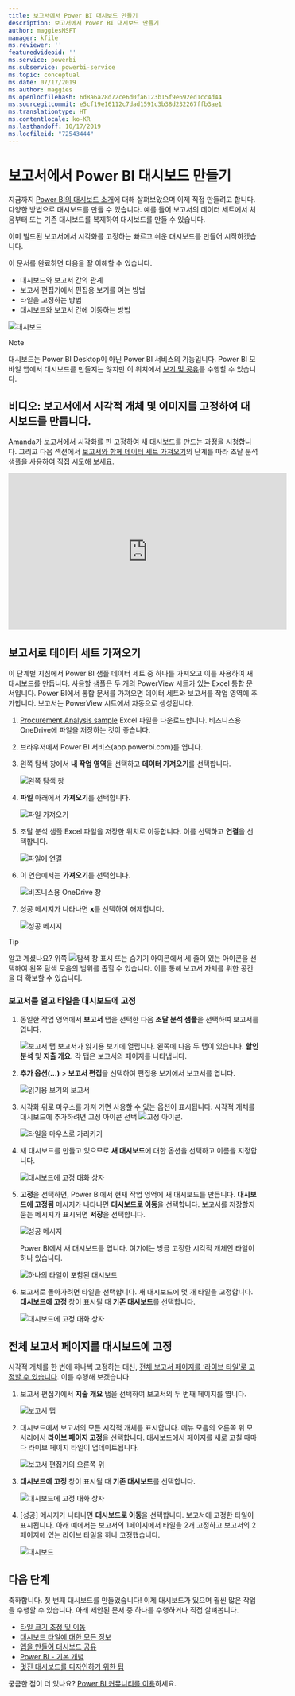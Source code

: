 ```yaml
---
title: 보고서에서 Power BI 대시보드 만들기
description: 보고서에서 Power BI 대시보드 만들기
author: maggiesMSFT
manager: kfile
ms.reviewer: ''
featuredvideoid: ''
ms.service: powerbi
ms.subservice: powerbi-service
ms.topic: conceptual
ms.date: 07/17/2019
ms.author: maggies
ms.openlocfilehash: 6d8a6a28d72ce6d0fa6123b15f9e692ed1cc4d44
ms.sourcegitcommit: e5cf19e16112c7dad1591c3b38d232267ffb3ae1
ms.translationtype: HT
ms.contentlocale: ko-KR
ms.lasthandoff: 10/17/2019
ms.locfileid: "72543444"
---
```

# <a name="create-a-power-bi-dashboard-from-a-report"></a>보고서에서 Power BI 대시보드 만들기
지금까지 [Power BI의 대시보드 소개](service-dashboards.md)에 대해 살펴보았으며 이제 직접 만들려고 합니다. 다양한 방법으로 대시보드를 만들 수 있습니다. 예를 들어 보고서의 데이터 세트에서 처음부터 또는 기존 대시보드를 복제하여 대시보드를 만들 수 있습니다.  

이미 빌드된 보고서에서 시각화를 고정하는 빠르고 쉬운 대시보드를 만들어 시작하겠습니다. 

이 문서를 완료하면 다음을 잘 이해할 수 있습니다.
- 대시보드와 보고서 간의 관계
- 보고서 편집기에서 편집용 보기를 여는 방법
- 타일을 고정하는 방법 
- 대시보드와 보고서 간에 이동하는 방법 
 
![대시보드](media/service-dashboard-create/power-bi-completed-dashboard-small.png)

> [!NOTE] 
> 대시보드는 Power BI Desktop이 아닌 Power BI 서비스의 기능입니다. Power BI 모바일 앱에서 대시보드를 만들지는 않지만 이 위치에서 [보기 및 공유](consumer/mobile/mobile-apps-view-dashboard.md)를 수행할 수 있습니다.
>
> 

## <a name="video-create-a-dashboard-by-pinning-visuals-and-images-from-a-report"></a>비디오: 보고서에서 시각적 개체 및 이미지를 고정하여 대시보드를 만듭니다.
Amanda가 보고서에서 시각화를 핀 고정하여 새 대시보드를 만드는 과정을 시청합니다. 그리고 다음 섹션에서 [보고서와 함께 데이터 세트 가져오기](#import-a-dataset-with-a-report)의 단계를 따라 조달 분석 샘플을 사용하여 직접 시도해 보세요.
    

<iframe width="560" height="315" src="https://www.youtube.com/embed/lJKgWnvl6bQ" frameborder="0" allowfullscreen></iframe>

## <a name="import-a-dataset-with-a-report"></a>보고서로 데이터 세트 가져오기
이 단계별 지침에서 Power BI 샘플 데이터 세트 중 하나를 가져오고 이를 사용하여 새 대시보드를 만듭니다. 사용할 샘플은 두 개의 PowerView 시트가 있는 Excel 통합 문서입니다. Power BI에서 통합 문서를 가져오면 데이터 세트와 보고서를 작업 영역에 추가합니다. 보고서는 PowerView 시트에서 자동으로 생성됩니다.

1. [Procurement Analysis sample](http://go.microsoft.com/fwlink/?LinkId=529784) Excel 파일을 다운로드합니다. 비즈니스용 OneDrive에 파일을 저장하는 것이 좋습니다.
2. 브라우저에서 Power BI 서비스(app.powerbi.com)를 엽니다.
3. 왼쪽 탐색 창에서 **내 작업 영역**을 선택하고 **데이터 가져오기**를 선택합니다.

    ![왼쪽 탐색 창](media/service-dashboard-create/power-bi-get-data-new-look.png)
5. **파일** 아래에서 **가져오기**를 선택합니다.

   ![파일 가져오기](media/service-dashboard-create/power-bi-select-files.png)
6. 조달 분석 샘플 Excel 파일을 저장한 위치로 이동합니다. 이를 선택하고 **연결**을 선택합니다.

   ![파일에 연결](media/service-dashboard-create/power-bi-connectnew.png)
7. 이 연습에서는 **가져오기**를 선택합니다.

    ![비즈니스용 OneDrive 창](media/service-dashboard-create/power-bi-import.png)
8. 성공 메시지가 나타나면 **x**를 선택하여 해제합니다.

   ![성공 메시지](media/service-dashboard-create/power-bi-view-datasetnew.png)

> [!TIP]
> 알고 계셨나요? 위쪽 ![탐색 창 표시 또는 숨기기 아이콘](media/service-dashboard-create/power-bi-new-look-hide-nav-pane.png)에서 세 줄이 있는 아이콘을 선택하여 왼쪽 탐색 모음의 범위를 좁힐 수 있습니다. 이를 통해 보고서 자체를 위한 공간을 더 확보할 수 있습니다.

### <a name="open-the-report-and-pin-tiles-to-your-dashboard"></a>보고서를 열고 타일을 대시보드에 고정
1. 동일한 작업 영역에서 **보고서** 탭을 선택한 다음 **조달 분석 샘플**을 선택하여 보고서를 엽니다.

    ![보고서 탭](media/service-dashboard-create/power-bi-reports.png) 보고서가 읽기용 보기에 열립니다. 왼쪽에 다음 두 탭이 있습니다. **할인 분석** 및 **지출 개요**. 각 탭은 보고서의 페이지를 나타냅니다.

2. **추가 옵션(...)**  > **보고서 편집**을 선택하여 편집용 보기에서 보고서를 엽니다.

    ![읽기용 보기의 보고서](media/service-dashboard-create/power-bi-reading-view.png)
3. 시각화 위로 마우스를 가져 가면 사용할 수 있는 옵션이 표시됩니다. 시각적 개체를 대시보드에 추가하려면 고정 아이콘 선택 ![고정 아이콘](media/service-dashboard-create/power-bi-pin-icon.png).

    ![타일을 마우스로 가리키기](media/service-dashboard-create/power-bi-hover.png)
4. 새 대시보드를 만들고 있으므로 **새 대시보드**에 대한 옵션을 선택하고 이름을 지정합니다.

    ![대시보드에 고정 대화 상자](media/service-dashboard-create/power-bi-pin-tile.png)
5. **고정**을 선택하면, Power BI에서 현재 작업 영역에 새 대시보드를 만듭니다. **대시보드에 고정됨** 메시지가 나타나면 **대시보드로 이동**을 선택합니다. 보고서를 저장할지 묻는 메시지가 표시되면 **저장**을 선택합니다.

    ![성공 메시지](media/service-dashboard-create/power-bi-pin-success.png)

    Power BI에서 새 대시보드를 엽니다. 여기에는 방금 고정한 시각적 개체인 타일이 하나 있습니다.

   ![하나의 타일이 포함된 대시보드](media/service-dashboard-create/power-bi-pinned.png)
7. 보고서로 돌아가려면 타일을 선택합니다. 새 대시보드에 몇 개 타일을 고정합니다. **대시보드에 고정** 창이 표시될 때 **기존 대시보드**를 선택합니다.  

   ![대시보드에 고정 대화 상자](media/service-dashboard-create/power-bi-existing-dashboard.png)

## <a name="pin-an-entire-report-page-to-the-dashboard"></a>전체 보고서 페이지를 대시보드에 고정
시각적 개체를 한 번에 하나씩 고정하는 대신, [전체 보고서 페이지를 ‘라이브 타일’로 고정할 수 있습니다](service-dashboard-pin-live-tile-from-report.md).  이를 수행해 보겠습니다.

1. 보고서 편집기에서 **지출 개요** 탭을 선택하여 보고서의 두 번째 페이지를 엽니다.

   ![보고서 탭](media/service-dashboard-create/power-bi-page-tab.png)

2. 대시보드에서 보고서의 모든 시각적 개체를 표시합니다. 메뉴 모음의 오른쪽 위 모서리에서 **라이브 페이지 고정**을 선택합니다. 대시보드에서 페이지를 새로 고칠 때마다 라이브 페이지 타일이 업데이트됩니다.

   ![보고서 편집기의 오른쪽 위](media/service-dashboard-create/power-bi-pin-live.png)

3. **대시보드에 고정** 창이 표시될 때 **기존 대시보드**를 선택합니다.

   ![대시보드에 고정 대화 상자](media/service-dashboard-create/power-bi-pin-live2.png)

4. [성공] 메시지가 나타나면 **대시보드로 이동**을 선택합니다. 보고서에 고정한 타일이 표시됩니다. 아래 예에서는 보고서의 1페이지에서 타일을 2개 고정하고 보고서의 2페이지에 있는 라이브 타일을 하나 고정했습니다.

   ![대시보드](media/service-dashboard-create/power-bi-dashboard.png)

## <a name="next-steps"></a>다음 단계
축하합니다. 첫 번째 대시보드를 만들었습니다! 이제 대시보드가 있으며 훨씬 많은 작업을 수행할 수 있습니다. 아래 제안된 문서 중 하나를 수행하거나 직접 살펴봅니다. 

* [타일 크기 조정 및 이동](service-dashboard-edit-tile.md)
* [대시보드 타일에 대한 모든 정보](service-dashboard-tiles.md)
* [앱을 만들어 대시보드 공유](service-create-workspaces.md)
* [Power BI - 기본 개념](service-basic-concepts.md)
* [멋진 대시보드를 디자인하기 위한 팁](service-dashboards-design-tips.md)

궁금한 점이 더 있나요? [Power BI 커뮤니티를 이용](http://community.powerbi.com/)하세요.
